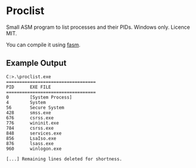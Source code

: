 # Proclist

Small ASM program to list processes and their PIDs. Windows only. Licence MIT.

You can compile it using [fasm](https://flatassembler.net). 

## Example Output

```
C:>.\proclist.exe
==================================
PID      EXE FILE
==================================
0        [System Process]
4        System
56       Secure System
428      smss.exe
676      csrss.exe
776      wininit.exe
784      csrss.exe
848      services.exe
856      LsaIso.exe
876      lsass.exe
960      winlogon.exe

[...] Remaining lines deleted for shortness.
```